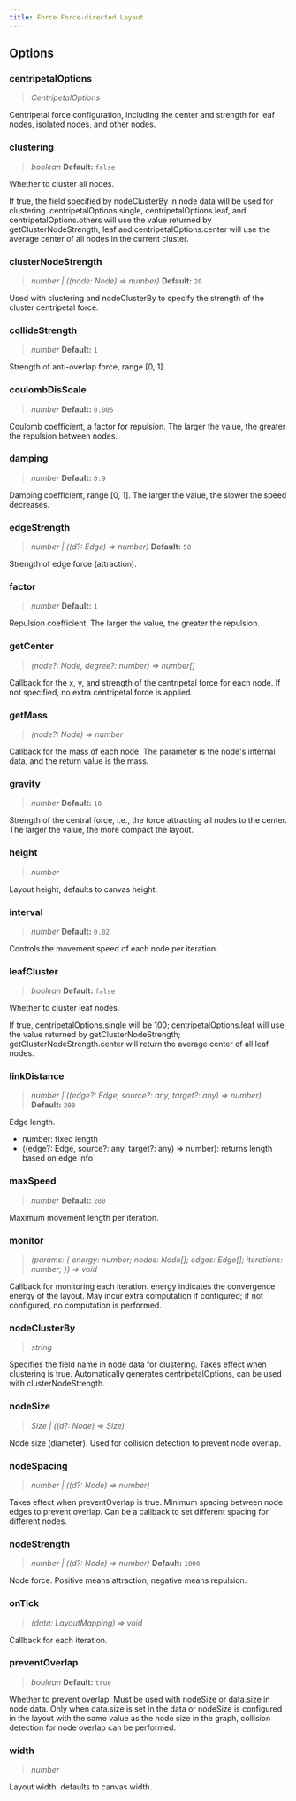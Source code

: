 ```yaml
---
title: Force Force-directed Layout
---
```


## Options

### centripetalOptions

> _CentripetalOptions_

Centripetal force configuration, including the center and strength for leaf nodes, isolated nodes, and other nodes.

### clustering

> _boolean_ **Default:** `false`

Whether to cluster all nodes.

If true, the field specified by nodeClusterBy in node data will be used for clustering. centripetalOptions.single, centripetalOptions.leaf, and centripetalOptions.others will use the value returned by getClusterNodeStrength; leaf and centripetalOptions.center will use the average center of all nodes in the current cluster.

### clusterNodeStrength

> _number | ((node: Node) => number)_ **Default:** `20`

Used with clustering and nodeClusterBy to specify the strength of the cluster centripetal force.

### collideStrength

> _number_ **Default:** `1`

Strength of anti-overlap force, range [0, 1].

### coulombDisScale

> _number_ **Default:** `0.005`

Coulomb coefficient, a factor for repulsion. The larger the value, the greater the repulsion between nodes.

### damping

> _number_ **Default:** `0.9`

Damping coefficient, range [0, 1]. The larger the value, the slower the speed decreases.

### edgeStrength

> _number | ((d?: Edge) => number)_ **Default:** `50`

Strength of edge force (attraction).

### factor

> _number_ **Default:** `1`

Repulsion coefficient. The larger the value, the greater the repulsion.

### getCenter

> _(node?: Node, degree?: number) => number[]_

Callback for the x, y, and strength of the centripetal force for each node. If not specified, no extra centripetal force is applied.

### getMass

> _(node?: Node) => number_

Callback for the mass of each node. The parameter is the node's internal data, and the return value is the mass.

### gravity

> _number_ **Default:** `10`

Strength of the central force, i.e., the force attracting all nodes to the center. The larger the value, the more compact the layout.

### height

> _number_

Layout height, defaults to canvas height.

### interval

> _number_ **Default:** `0.02`

Controls the movement speed of each node per iteration.

### leafCluster

> _boolean_ **Default:** `false`

Whether to cluster leaf nodes.

If true, centripetalOptions.single will be 100; centripetalOptions.leaf will use the value returned by getClusterNodeStrength; getClusterNodeStrength.center will return the average center of all leaf nodes.

### linkDistance

> _number | ((edge?: Edge, source?: any, target?: any) => number)_ **Default:** `200`

Edge length.

- number: fixed length
- ((edge?: Edge, source?: any, target?: any) => number): returns length based on edge info

### maxSpeed

> _number_ **Default:** `200`

Maximum movement length per iteration.

### monitor

> _(params: { energy: number; nodes: Node[]; edges: Edge[]; iterations: number; }) => void_

Callback for monitoring each iteration. energy indicates the convergence energy of the layout. May incur extra computation if configured; if not configured, no computation is performed.

### nodeClusterBy

> _string_

Specifies the field name in node data for clustering. Takes effect when clustering is true. Automatically generates centripetalOptions, can be used with clusterNodeStrength.

### nodeSize

> _Size | ((d?: Node) => Size)_

Node size (diameter). Used for collision detection to prevent node overlap.

### nodeSpacing

> _number | ((d?: Node) => number)_

Takes effect when preventOverlap is true. Minimum spacing between node edges to prevent overlap. Can be a callback to set different spacing for different nodes.

### nodeStrength

> _number | ((d?: Node) => number)_ **Default:** `1000`

Node force. Positive means attraction, negative means repulsion.

### onTick

> _(data: LayoutMapping) => void_

Callback for each iteration.

### preventOverlap

> _boolean_ **Default:** `true`

Whether to prevent overlap. Must be used with nodeSize or data.size in node data. Only when data.size is set in the data or nodeSize is configured in the layout with the same value as the node size in the graph, collision detection for node overlap can be performed.

### width

> _number_

Layout width, defaults to canvas width.
